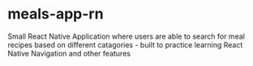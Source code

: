 # meals-app-rn

Small React Native Application where users are able to search for meal recipes based on different catagories - built to practice learning React Native Navigation and other features
